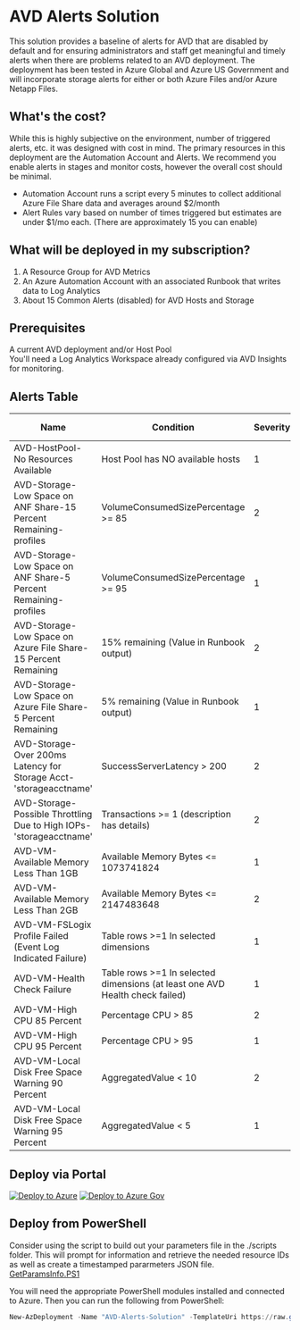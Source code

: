 # AVD Alerts Solution
This solution provides a baseline of alerts for AVD that are disabled by default and for ensuring administrators and staff get meaningful and timely alerts when there are problems related to an AVD deployment. The deployment has been tested in Azure Global and Azure US Government and will incorporate storage alerts for either or both Azure Files and/or Azure Netapp Files.

## What's the cost?
While this is highly subjective on the environment, number of triggered alerts, etc. it was designed with cost in mind. The primary resources in this deployment are the Automation Account and Alerts. We recommend you enable alerts in stages and monitor costs, however the overall cost should be minimal.  
- Automation Account runs a script every 5 minutes to collect additional Azure File Share data and averages around $2/month
- Alert Rules vary based on number of times triggered but estimates are under $1/mo each. (There are approximately 15 you can enable)

## What will be deployed in my subscription?
1. A Resource Group for AVD Metrics
2. An Azure Automation Account with an associated Runbook that writes data to Log Analytics
3. About 15 Common Alerts (disabled) for AVD Hosts and Storage

## Prerequisites
A current AVD deployment and/or Host Pool  
You'll need a Log Analytics Workspace already configured via AVD Insights for monitoring.  

## Alerts Table

| Name                                                              | Condition                              | Severity  |  Signal Type |  Frequency  |  
|---                                                                |---                                     |---        |---          |---           |  
|  AVD-HostPool-No Resources Available                              | Host Pool has NO available hosts  | 1             | Log Analytics Query  |  15 Minutes  |  
|  AVD-Storage-Low Space on ANF Share-15 Percent Remaining-profiles | VolumeConsumedSizePercentage >= 85  | 2               |Metric Alerts  |  Hourly |  
|  AVD-Storage-Low Space on ANF Share-5 Percent Remaining-profiles  | VolumeConsumedSizePercentage >= 95  | 1               | Metric Alerts  |  Hourly |  
|  AVD-Storage-Low Space on Azure File Share-15 Percent Remaining   | 15% remaining (Value in Runbook output)  | 2          | Log Analytics Query  |  10 Minutes |  
|  AVD-Storage-Low Space on Azure File Share-5 Percent Remaining   | 5% remaining (Value in Runbook output)  | 1            | Log Analytics Query  |  10 Minutes |  
|  AVD-Storage-Over 200ms Latency for Storage Acct-'storageacctname'   | SuccessServerLatency > 200  | 2          |  Metric Alerts  |  15 Minutes  |  
|  AVD-Storage-Possible Throttling Due to High IOPs-'storageacctname'   | Transactions >= 1 (description has details)  | 2          | Metric Alerts  | 5 Minutes |  
|  AVD-VM-Available Memory Less Than 1GB   | Available Memory Bytes <= 1073741824  | 1          | Metric Alerts  |  5 Minutes |  
|  AVD-VM-Available Memory Less Than 2GB   | Available Memory Bytes <= 2147483648  | 2          | Metric Alerts  |  5 Minutes |  
|  AVD-VM-FSLogix Profile Failed (Event Log Indicated Failure) | Table rows >=1 In selected dimensions | 1  |  Log Analytics Query  |  5 Minutes |  
|  AVD-VM-Health Check Failure  | Table rows >=1 In selected dimensions (at least one AVD Health check failed) | 1  | Log Analytics Query |  5 Minutes |  
|  AVD-VM-High CPU 85 Percent  | Percentage CPU > 85 | 2  | Metric Alerts |  5 Minutes |  
|  AVD-VM-High CPU 95 Percent  | Percentage CPU > 95 | 1  | Metric Alerts |  5 Minutes |  
|  AVD-VM-Local Disk Free Space Warning 90 Percent  | AggregatedValue < 10 | 2  | Log Analytics Query |  15 Minutes |  
|  AVD-VM-Local Disk Free Space Warning 95 Percent  | AggregatedValue < 5 | 1  | Log Analytics Query |  15 Minutes |  

## Deploy via Portal

[![Deploy to Azure](https://aka.ms/deploytoazurebutton)](https://portal.azure.com/#create/Microsoft.Template/uri/https%3A%2F%2Fraw.githubusercontent.com%2FJCoreMS%2FAVDAlerts%2Fmain%2Fsolution.json)
[![Deploy to Azure Gov](https://aka.ms/deploytoazuregovbutton)](https://portal.azure.us/#create/Microsoft.Template/uri/https%3A%2F%2Fraw.githubusercontent.com%2FJCoreMS%2FAVDAlerts%2Fmain%2Fsolution.json)

## Deploy from PowerShell
Consider using the script to build out your parameters file in the ./scripts folder. This will prompt for information and retrieve the needed resource IDs as well as create a timestamped pararmeters JSON file.  
[GetParamsInfo.PS1](./scripts/GetParamsInfo.ps1)

You will need the appropriate PowerShell modules installed and connected to Azure.  Then you can run the following from PowerShell:  
```PowerShell
New-AzDeployment -Name "AVD-Alerts-Solution" -TemplateUri https://raw.githubusercontent.com/JCoreMS/AVDAlerts/main/solution.json -TemplateParameterFile <YourParametersFile> -Location <region>
```
